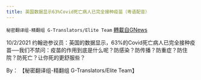 ```yaml
---
title: 英国数据显示63%Covid死亡病人已完全接种疫苗（粤语配音）
---
```

`秘密翻译组-精翻组 G-Translators/Elite Team` [轉載自GNews](https://gnews.org/zh-hans/1578138/)

10/2/2021 约翰逊参议员：英国的数据显示，63%的Covid死亡病人已完全接种疫苗──我们不禁问：疫苗的作用到底是什么呢？防感染？防传播？防重症？防住院？防死亡？让你死的更舒服些？

By： 【秘密翻译组-精翻组 G-Translators/Elite Team】
